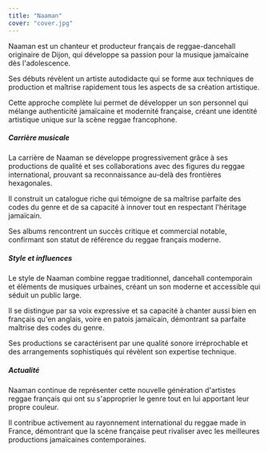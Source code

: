 ```yaml
---
title: "Naaman"
cover: "cover.jpg"
---
```


Naaman est un chanteur et producteur français de reggae-dancehall originaire de Dijon, qui développe sa passion pour la
musique jamaïcaine dès l'adolescence.

Ses débuts révèlent un artiste autodidacte qui se forme aux techniques de production et maîtrise rapidement tous les
aspects de sa création artistique.

Cette approche complète lui permet de développer un son personnel qui mélange authenticité jamaïcaine et modernité
française, créant une identité artistique unique sur la scène reggae francophone.


##### Carrière musicale

La carrière de Naaman se développe progressivement grâce à ses productions de qualité et ses collaborations avec des
figures du reggae international, prouvant sa reconnaissance au-delà des frontières hexagonales.

Il construit un catalogue riche qui témoigne de sa maîtrise parfaite des codes du genre et de sa capacité à innover tout
en respectant l'héritage jamaïcain.

Ses albums rencontrent un succès critique et commercial notable, confirmant son statut de référence du reggae français
moderne.


##### Style et influences

Le style de Naaman combine reggae traditionnel, dancehall contemporain et éléments de musiques urbaines, créant un son
moderne et accessible qui séduit un public large.

Il se distingue par sa voix expressive et sa capacité à chanter aussi bien en français qu'en anglais, voire en patois
jamaïcain, démontrant sa parfaite maîtrise des codes du genre.

Ses productions se caractérisent par une qualité sonore irréprochable et des arrangements sophistiqués qui révèlent son
expertise technique.


##### Actualité

Naaman continue de représenter cette nouvelle génération d'artistes reggae français qui ont su s'approprier le genre
tout en lui apportant leur propre couleur.

Il contribue activement au rayonnement international du reggae made in France, démontrant que la scène française peut
rivaliser avec les meilleures productions jamaïcaines contemporaines.

